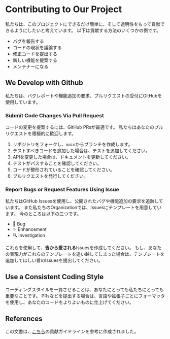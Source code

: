 # Contributing to Our Project

私たちは、このプロジェクトにできるだけ簡単に、そして透明性をもって貢献できるようにしたいと考えています。
以下は貢献する方法のいくつかの例です。

* バグを報告する
* コードの現状を議論する
* 修正コードを提出する
* 新しい機能を提案する
* メンテナーになる

## We Develop with Github

私たちは、バグレポートや機能追加の要求、プルリクエストの受付にGitHubを使用しています。

### Submit Code Changes Via Pull Request

コードの変更を提案するには、GitHub PRsが最適です。
私たちはあなたのプルリクエストを積極的に歓迎します。

1. リポジトリをフォークし、`main`からブランチを作成します。
2. テストすべきコードを追加した場合は、テストを追加してください。
3. APIを変更した場合は、ドキュメントを更新してください。
4. テストがパスすることを確認してください。
5. コードが整形されていることを確認してください。
6. プルリクエストを発行してください。

### Report Bugs or Request Features Using Issue

私たちはGitHub Issuesを使用し、公開されたバグや機能追加の要求を追跡しています。
また私たちのOrganizationでは、Issuesにテンプレートを用意しています。
今のところは以下の三つです。

* 🐛 Bug
* ✨ Enhancement
* 🔍 Investigation

これらを使用して、**皆から愛される**Issuesを作成してください。
もし、あなたの表現力がこれらのテンプレートを追い越してしまった場合は、テンプレートを追加してほしい旨のIssuesを提出してください。

## Use a Consistent Coding Style

コーディングスタイルを一貫させることは、あなたにとっても私たちにとっても重要なことです。
PRsなどを提出する場合は、言語や拡張子ごとにフォーマッタを使用し、あなたのコードをよりよいものに仕上げてください。

## References

この文書は、[こちら](https://gist.github.com/briandk/3d2e8b3ec8daf5a27a62)の貢献ガイドラインを参考に作成されました。